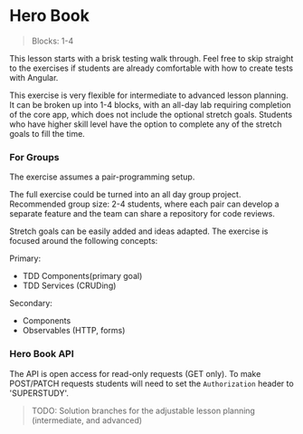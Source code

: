 # Hero Book
> Blocks: 1-4

This lesson starts with a brisk testing walk through. Feel free to skip straight to the exercises if students are already comfortable with how to create tests with Angular.

This exercise is very flexible for intermediate to advanced lesson planning. It can be broken up into 1-4 blocks, with an all-day lab requiring completion of the core app, which does not include the optional stretch goals. Students who have higher skill level have the option to complete any of the stretch goals to fill the time.

### For Groups

The exercise assumes a pair-programming setup.

The full exercise could be turned into an all day group project. Recommended group size: 2-4 students, where each pair can develop a separate feature and the team can share a repository for code reviews.
 
 Stretch goals can be easily added and ideas adapted. The exercise is focused around the following concepts:

Primary:
* TDD Components(primary goal)
* TDD Services (CRUDing)

Secondary:
* Components
* Observables (HTTP, forms)

### Hero Book API

The API is open access for read-only requests (GET only). To make POST/PATCH requests students will need to set the `Authorization` header to 'SUPERSTUDY'.

> TODO: Solution branches for the adjustable lesson planning (intermediate, and advanced)

